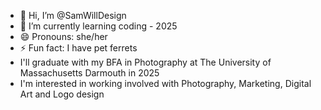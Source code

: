 - 👋 Hi, I’m @SamWillDesign
- 🌱 I’m currently learning coding - 2025
- 😄 Pronouns: she/her
- ⚡ Fun fact: I have pet ferrets
- I'll graduate with my BFA in Photography at The University of Massachusetts Darmouth in 2025
- I'm interested in working involved with Photography, Marketing, Digital Art and Logo design

<!---
SamWillDesign/SamWillDesign is a ✨ special ✨ repository because its `README.md` (this file) appears on your GitHub profile.
You can click the Preview link to take a look at your changes.
--->
